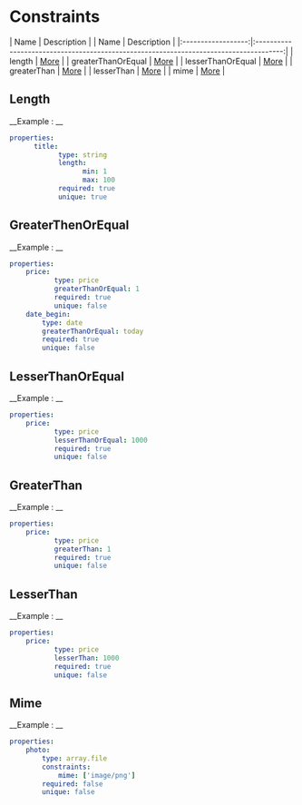Constraints
=

|        Name        |                                      Description                                      |
|        Name        |                                      Description                                      |
|:------------------:|:-------------------------------------------------------------------------------------:|
| length             | [More](https://symfony.com/doc/current/reference/constraints/Length.html)             |
| greaterThanOrEqual | [More](https://symfony.com/doc/current/reference/constraints/GreaterThanOrEqual.html) |
| lesserThanOrEqual  | [More](https://symfony.com/doc/current/reference/constraints/LessThanOrEqual.html)    |
| greaterThan        | [More](https://symfony.com/doc/current/reference/constraints/GreaterThan.html)        |
| lesserThan         | [More](https://symfony.com/doc/current/reference/constraints/LessThan.html)           |
| mime               | [More](https://symfony.com/doc/current/reference/constraints/File.html#mimetypes)     |

## Length

__Example : __

```yaml
properties:
      title:
            type: string
            length:
                  min: 1
                  max: 100
            required: true
            unique: true
```

## GreaterThenOrEqual

__Example : __

```yaml
properties:  
    price:
           type: price
           greaterThanOrEqual: 1
           required: true
           unique: false
    date_begin:
        type: date
        greaterThanOrEqual: today
        required: true
        unique: false

```

## LesserThanOrEqual

__Example : __

```yaml
properties:
    price:
           type: price
           lesserThanOrEqual: 1000
           required: true
           unique: false
```

## GreaterThan

__Example : __

```yaml
properties:
    price:
           type: price
           greaterThan: 1
           required: true
           unique: false
```

## LesserThan

__Example : __

```yaml
properties:
    price:
           type: price
           lesserThan: 1000
           required: true
           unique: false
```

## Mime

__Example : __

```yaml
properties:
    photo:
        type: array.file
        constraints:
            mime: ['image/png']
        required: false
        unique: false
```
